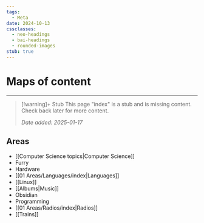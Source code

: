 ```yaml
---
tags:
  - Meta
date: 2024-10-13
cssclasses:
  - neo-headings
  - bai-headings
  - rounded-images
stub: true
---
```

# Maps of content

***
>[!warning]+ Stub
> This page "index" is a stub and is missing content. Check back later for more content.
> 
> *Date added: 2025-01-17*
## Areas
- [[Computer Science topics|Computer Science]]
- Furry
- Hardware
- [[01 Areas/Languages/index|Languages]]
- [[Linux]]
- [[Albums|Music]]
- Obsidian
- Programming
- [[01 Areas/Radios/index|Radios]]
- [[Trains]]
